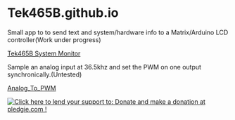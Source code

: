 # Tek465B.github.io

Small app to to send text and system/hardware info to a Matrix/Arduino LCD controller(Work under progress)

<a href='https://github.com/Tek465B/Tek465B_Sys_MonitorLCD'>Tek465B System Monitor</a>

Sample an analog input at 36.5khz and set the PWM on one output synchronically.(Untested)

<a href='https://github.com/Tek465B/Analog_To_PWM'>Analog_To_PWM</a>

<a href='https://pledgie.com/campaigns/35234'><img alt='Click here to lend your support to: Donate and make a donation at pledgie.com !' src='https://pledgie.com/campaigns/35234.png?skin_name=chrome' border='0' ></a>
